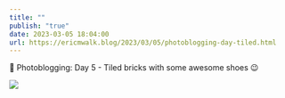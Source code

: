 ```yaml
---
title: ""
publish: "true"
date: 2023-03-05 18:04:00
url: https://ericmwalk.blog/2023/03/05/photoblogging-day-tiled.html
---
```


📸 Photoblogging: Day 5 - Tiled bricks with some awesome shoes 😉

![](https://ericmwalk.blog/uploads/2023/21434876b4.jpg)
